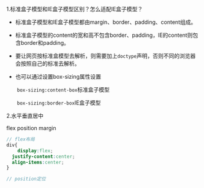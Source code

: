 1.标准盒子模型和IE盒子模型区别？怎么适配IE盒子模型？

- 标准盒子模型和IE盒子模型都由margin、border、padding、content组成。

- 标准盒子模型的content的宽和高不包含border、padding，IE的content则包含border和padding。

- 要让网页按标准盒模型去解析，则需要加上`doctype`声明，否则不同的浏览器会按照自己的标准去解析。

- 也可以通过设置box-sizing属性设置

  ​	`box-sizing:content-box`标准盒子模型

  ​	`box-sizing:border-box`IE盒子模型

2.水平垂直居中

flex position margin

```scss
// flex布局
div{
	display:flex;
  justify-content:center;
  align-items:center;
}

// position定位

```

